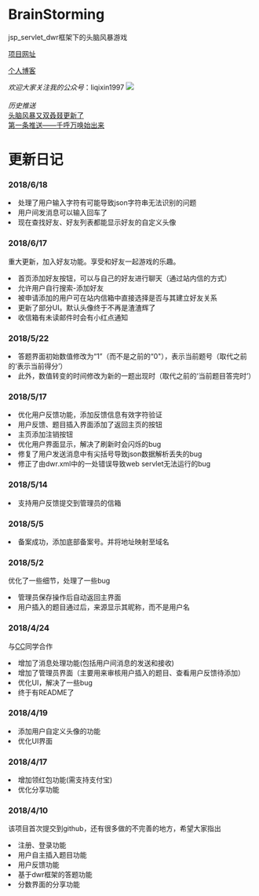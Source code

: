 # BrainStorming
jsp_servlet_dwr框架下的头脑风暴游戏

[项目网址](http://tnfb.goodmanlee.top/)

[个人博客](https://qixinli.github.io/)

*欢迎大家关注我的公众号*：liqixin1997
![](http://myimage-liqixin.oss-cn-beijing.aliyuncs.com/18-6-17/4087343.jpg)<br><br>
*历史推送*<br>
[头脑风暴又双叒叕更新了](https://mp.weixin.qq.com/s/yFkv5AnbMjTYwEKS8l7MvQ)<br>
[第一条推送——千呼万唤始出来](https://mp.weixin.qq.com/s/duHIyeALHGPZB8FDDTsB3A)<br>

# 更新日记

### 2018/6/18
<li>处理了用户输入字符有可能导致json字符串无法识别的问题
<li>用户间发消息可以输入回车了
<li>现在查找好友、好友列表都能显示好友的自定义头像

### 2018/6/17
重大更新，加入好友功能。享受和好友一起游戏的乐趣。
<li>首页添加好友按钮，可以与自己的好友进行聊天（通过站内信的方式）
<li>允许用户自行搜索-添加好友
<li>被申请添加的用户可在站内信箱中直接选择是否与其建立好友关系
<li>更新了部分UI。默认头像终于不再是渣渣辉了
<li>收信箱有未读邮件时会有小红点通知

### 2018/5/22
<li>答题界面初始数值修改为“1”（而不是之前的“0"），表示当前题号（取代之前的‘表示当前得分’）
<li>此外，数值转变的时间修改为新的一题出现时（取代之前的‘当前题目答完时’）

### 2018/5/17
<li>优化用户反馈功能，添加反馈信息有效字符验证
<li>用户反馈、题目插入界面添加了返回主页的按钮
<li>主页添加注销按钮
<li>优化用户界面显示，解决了刷新时会闪烁的bug
<li>修复了用户发送消息中有尖括号导致json数据解析丢失的bug
<li>修正了由dwr.xml中的一处错误导致web servlet无法运行的bug

### 2018/5/14
<li>支持用户反馈提交到管理员的信箱

### 2018/5/5
<li>备案成功，添加底部备案号。并将地址映射至域名

### 2018/5/2
优化了一些细节，处理了一些bug
<li>管理员保存操作后自动返回主界面
<li>用户插入的题目通过后，来源显示其昵称，而不是用户名

### 2018/4/24
与[CC](https://github.com/336655asd)同学合作
<li>增加了消息处理功能(包括用户间消息的发送和接收)
<li>增加了管理员界面（主要用来审核用户插入的题目、查看用户反馈待添加）
<li>优化UI，解决了一些bug
<li>终于有README了

### 2018/4/19
<li>添加用户自定义头像的功能
<li>优化UI界面

### 2018/4/17
<li>增加领红包功能(需支持支付宝)
<li>优化分享功能

### 2018/4/10
该项目首次提交到github，还有很多做的不完善的地方，希望大家指出
<li>注册、登录功能
<li>用户自主插入题目功能
<li>用户反馈功能
<li>基于dwr框架的答题功能
<li>分数界面的分享功能
